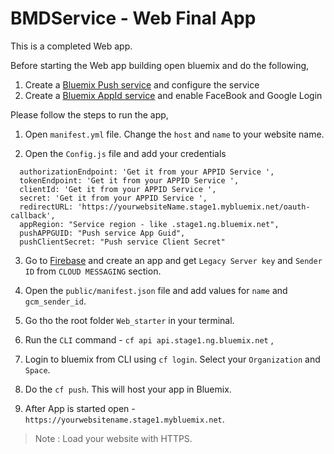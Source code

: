 BMDService - Web Final App
===================================================


This is a completed Web app. 

Before starting the Web app building open bluemix and do the following,

1. Create a [Bluemix Push service](https://console.stage1.ng.bluemix.net/docs/services/mobilepush/index.html) and configure the service
2. Create a [Bluemix  AppId service](https://console.stage1.ng.bluemix.net/docs/services/appid/index.html#gettingstarted) and enable FaceBook and Google Login


Please follow the steps to run the app,

1. Open `manifest.yml` file. Change the `host` and `name` to your website name.

2. Open the `Config.js` file and add your credentials

```
  authorizationEndpoint: 'Get it from your APPID Service ',
  tokenEndpoint: 'Get it from your APPID Service ',
  clientId: 'Get it from your APPID Service ',
  secret: 'Get it from your APPID Service ',
  redirectURL: 'https://yourwebsiteName.stage1.mybluemix.net/oauth-callback',
  appRegion: "Service region - like .stage1.ng.bluemix.net",
  pushAPPGUID: "Push service App Guid",
  pushClientSecret: "Push service Client Secret"
```

3. Go to [Firebase](https://console.firebase.google.com/) and create an app and get `Legacy Server key` and `Sender ID` from `CLOUD MESSAGING` section.

4. Open the `public/manifest.json` file and add values for `name` and `gcm_sender_id`.

5. Go tho the root folder `Web_starter` in your terminal.

6. Run the `CLI` command - `cf api api.stage1.ng.bluemix.net` ,

7. Login to bluemix from CLI using `cf login`. Select your `Organization` and `Space`.

8. Do the `cf push`. This will host your app in Bluemix. 

9. After App is started open - `https://yourwebsitename.stage1.mybluemix.net`. 

>Note : Load your website with <bold>HTTPS</bold>.